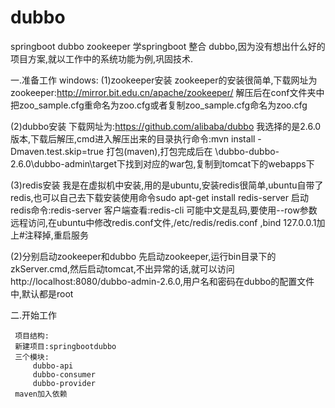 # dubbo
springboot dubbo zookeeper
学springboot 整合 dubbo,因为没有想出什么好的项目方案,就以工作中的系统功能为例,巩固技术.

一.准备工作
windows:
  (1)zookeeper安装
      zookeeper的安装很简单,下载网址为zookeeper:http://mirror.bit.edu.cn/apache/zookeeper/
  解压后在conf文件夹中把zoo_sample.cfg重命名为zoo.cfg或者复制zoo_sample.cfg命名为zoo.cfg
  
  (2)dubbo安装
      下载网址为:https://github.com/alibaba/dubbo
  我选择的是2.6.0版本,下载后解压,cmd进入解压出来的目录执行命令:mvn install -Dmaven.test.skip=true  打包(maven),打包完成后在
\dubbo-dubbo-2.6.0\dubbo-admin\target下找到对应的war包,复制到tomcat下的webapps下

 (3)redis安装
      我是在虚拟机中安装,用的是ubuntu,安装redis很简单,ubuntu自带了redis,也可以自己去下载安装使用命令sudo apt-get install redis-server 
  启动redis命令:redis-server 
  客户端查看:redis-cli 可能中文是乱码,要使用--row参数
  远程访问,在ubuntu中修改redis.conf文件,/etc/redis/redis.conf ,bind 127.0.0.1加上#注释掉,重启服务
  
 (2)分别启动zookeeper和dubbo
     先启动zookeeper,运行bin目录下的zkServer.cmd,然后启动tomcat,不出异常的话,就可以访问
 http://localhost:8080/dubbo-admin-2.6.0,用户名和密码在dubbo的配置文件中,默认都是root
 
 二.开始工作
 
     项目结构:
     新建项目:springbootdubbo
     三个模块:
         dubbo-api
         dubbo-consumer
         dubbo-provider
     maven加入依赖
